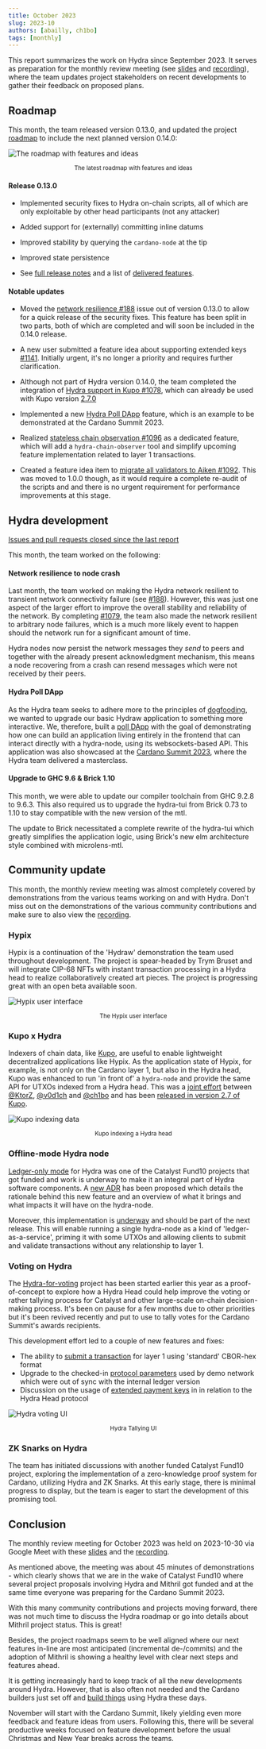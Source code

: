 ```yaml
---
title: October 2023
slug: 2023-10
authors: [abailly, ch1bo]
tags: [monthly]
---
```


This report summarizes the work on Hydra since September 2023. It serves as
preparation for the monthly review meeting (see [slides][slides] and
[recording][recording]), where the team updates project stakeholders on recent
developments to gather their feedback on proposed plans.

## Roadmap

This month, the team released version 0.13.0, and updated the project
[roadmap](https://github.com/orgs/input-output-hk/projects/21/views/7) to include
the next planned version 0.14.0:

![The roadmap with features and ideas](./img/2023-10-roadmap.jpg) <small><center>The latest roadmap with features and ideas</center></small>

#### Release 0.13.0

- Implemented security fixes to Hydra on-chain scripts, all of which are only exploitable by other head participants (not any attacker)

- Added support for (externally) committing inline datums

- Improved stability by querying the `cardano-node` at the tip

- Improved state persistence

- See [full release notes](https://github.com/input-output-hk/hydra/releases/tag/0.13.0) and a list of [delivered features](https://github.com/input-output-hk/hydra/milestone/13?closed=1).

#### Notable updates

- Moved the [network resilience
  #188](https://github.com/input-output-hk/hydra/issues/188) issue out of version 0.13.0 to
  allow for a quick release of the security fixes. This feature has been split
  in two parts, both of which are completed and will soon be included in the 0.14.0 release.

- A new user submitted a feature idea about supporting extended keys [#1141](https://github.com/input-output-hk/hydra/issues/1141). Initially
  urgent, it's no longer a priority and requires further clarification.

- Although not part of Hydra version 0.14.0, the team completed the integration of [Hydra
  support in Kupo #1078](https://github.com/input-output-hk/hydra/issues/1078),
  which can already be used with Kupo version
  [2.7.0](https://github.com/CardanoSolutions/kupo/releases/tag/v2.7)

- Implemented a new [Hydra Poll DApp](https://github.com/input-output-hk/hydra/issues/1110)
  feature, which is an example to be demonstrated at the Cardano Summit 2023.

- Realized [stateless chain observation
  #1096](https://github.com/input-output-hk/hydra/issues/1096) as a dedicated
  feature, which will add a `hydra-chain-observer` tool and simplify upcoming
  feature implementation related to layer 1 transactions.

- Created a feature idea item to [migrate all validators to Aiken
  #1092](https://github.com/input-output-hk/hydra/issues/1092). This was moved
  to 1.0.0 though, as it would require a complete re-audit of the scripts and
  and there is no urgent requirement for performance improvements at this stage.

## Hydra development

[Issues and pull requests closed since the last
report](https://github.com/input-output-hk/hydra/issues?q=is%3Aclosed+sort%3Aupdated-desc+closed%3A2023-09-30..2023-10-31)

This month, the team worked on the following:

#### Network resilience to node crash

Last month, the team worked on making the Hydra network resilient to
transient network connectivity failure (see
[#188](https://github.com/input-output-hk/hydra/issues/188)). However, this
was just one aspect of the larger effort to improve the overall stability and
reliability of the network. By completing
[#1079](https://github.com/input-output-hk/hydra/issues/1079), the team also
made the network resilient to arbitrary node failures, which is a much
more likely event to happen should the network run for a significant
amount of time.

Hydra nodes now persist the network messages they _send_ to peers and
together with the already present acknowledgment mechanism, this means
a node recovering from a crash can resend messages which were not
received by their peers.

#### Hydra Poll DApp

As the Hydra team seeks to adhere more to the principles of
[dogfooding](https://en.wikipedia.org/wiki/Eating_your_own_dog_food),
we wanted to upgrade our basic Hydraw application to something more
interactive. We, therefore, built a [poll
DApp](https://github.com/input-output-hk/hydra/issues/1110) with the
goal of demonstrating how one can build an application living entirely
in the frontend that can interact directly with a hydra-node, using
its websockets-based API. This application was also showcased at the
[Cardano Summit 2023](https://summit.cardano.org/), where the Hydra
team delivered a masterclass.

#### Upgrade to GHC 9.6 & Brick 1.10

This month, we were able to update our compiler toolchain from GHC 9.2.8 to
9.6.3. This also required us to upgrade the hydra-tui from Brick 0.73 to 1.10
to stay compatible with the new version of the mtl.

The update to Brick necessitated a complete rewrite of the hydra-tui which
greatly simplifies the application logic, using Brick's new elm architecture
style combined with microlens-mtl.

## Community update

This month, the monthly review meeting was almost completely covered by
demonstrations from the various teams working on and with Hydra. Don't miss out
on the demonstrations of the various community contributions and make sure to
also view the [recording][].

### Hypix

Hypix is a continuation of the 'Hydraw' demonstration the team used throughout
development. The project is spear-headed by Trym Bruset and will integrate CIP-68
NFTs with instant transaction processing in a Hydra head to realize
collaboratively created art pieces. The project is progressing great with an
open beta available soon.

![Hypix user interface](./img/2023-10-hypix.png) <small><center>The Hypix user interface</center></small>

### Kupo x Hydra

Indexers of chain data, like [Kupo](https://github.com/CardanoSolutions/kupo),
are useful to enable lightweight decentralized applications like Hypix. As the
application state of Hypix, for example, is not only on the Cardano layer 1, but
also in the Hydra head, Kupo was enhanced to run 'in front of' a `hydra-node` and
provide the same API for UTXOs indexed from a Hydra head. This was a [joint
effort](https://github.com/CardanoSolutions/kupo/pull/117) between
[@KtorZ](https://github.com/KtorZ), [@v0d1ch](https://github.com/v0d1ch) and
[@ch1bo](https://github.com/ch1bo) and has been [released in version 2.7 of
Kupo](https://github.com/CardanoSolutions/kupo/releases/tag/v2.7).

![Kupo indexing data](./img/2023-10-kupo.gif) <small><center>Kupo indexing a Hydra head</center></small>

### Offline-mode Hydra node

[Ledger-only
mode](https://projectcatalyst.io/funds/10/f10-development-and-infrastructure/sundae-labs-hydra-ledger-only-mode)
for Hydra was one of the Catalyst Fund10 projects that got funded and
work is underway to make it an integral part of Hydra software
components. A [new
ADR](https://hydra.family/head-protocol/unstable/adr/28.%20Offline%20mode)
has been proposed which details the rationale behind this new feature
and an overview of what it brings and what impacts it will have on the
hydra-node.

Moreover, this implementation is
[underway](https://github.com/input-output-hk/hydra/pull/1118) and
should be part of the next release. This will enable running a single
hydra-node as a kind of 'ledger-as-a-service', priming it with some
UTXOs and allowing clients to submit and validate transactions without
any relationship to layer 1.

### Voting on Hydra

The
[Hydra-for-voting](https://github.com/cardano-foundation/hydra-voting-poc)
project has been started earlier this year as a proof-of-concept to
explore how a Hydra Head could help improve the voting or rather
tallying process for Catalyst and other large-scale on-chain
decision-making process. It's been on pause for a few months due to
other priorities but it's been revived recently and put to use to
tally votes for the Cardano Summit's awards recipients.

This development effort led to a couple of new features and fixes:
* The ability to [submit
  a transaction](https://github.com/input-output-hk/hydra/issues/1111)
  for layer 1 using 'standard' CBOR-hex format
* Upgrade to the checked-in [protocol
  parameters](https://github.com/input-output-hk/hydra/issues/1117)
  used by demo network which were out of sync with the internal ledger
  version
* Discussion on the usage of [extended payment
  keys](https://github.com/input-output-hk/hydra/issues/1141) in
  in relation to the Hydra Head protocol

![Hydra voting UI](./img/hydra-voting.png) <small><center>Hydra Tallying UI</center></small>

### ZK Snarks on Hydra

The team has initiated discussions with another funded Catalyst Fund10
project, exploring the implementation of a zero-knowledge proof system
for Cardano, utilizing Hydra and ZK Snarks. At this early stage, there
is minimal progress to display, but the team is eager to start the
development of this promising tool.

## Conclusion

The monthly review meeting for October 2023 was held on 2023-10-30 via Google
Meet with these [slides][slides] and the [recording][recording].

As mentioned above, the meeting was about 45 minutes of demonstrations - which
clearly shows that we are in the wake of Catalyst Fund10 where several project
proposals involving Hydra and Mithril got funded and at the same time everyone
was preparing for the Cardano Summit 2023.

With this many community contributions and projects moving forward, there was
not much time to discuss the Hydra roadmap or go into details about Mithril
project status. This is great!

Besides, the project roadmaps seem to be well aligned where our next features
in-line are most anticipated (incremental de-/commits) and the adoption of Mithril
is showing a healthy level with clear next steps and features ahead.

It is getting increasingly hard to keep track of all the new developments around
Hydra. However, that is also often not needed and the Cardano builders just set
off and [build
things](https://twitter.com/AltiMario/status/1711738372320825827?s=20) using
Hydra these days.

November will start with the Cardano Summit, likely yielding even more feedback
and feature ideas from users. Following this, there will be several productive weeks
focused on feature development before the usual Christmas and New Year breaks across the teams.

[slides]: https://docs.google.com/presentation/d/1pJMRp0YsszJenUvDmknm3wq9yyUE1CDRSYijjILrkHo
[recording]: https://drive.google.com/file/d/1U4yZhliGykxF3BddAAXb4RD417UvsQWB
